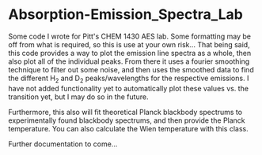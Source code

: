 # Absorption-Emission_Spectra_Lab
 Some code I wrote for Pitt's CHEM 1430 AES lab. Some formatting may be off from what is required, so this is use at your own risk... That being said, this code provides a way to plot the emission line spectra as a whole, then also plot all of the individual peaks. From there it uses a fourier smoothing technique to filter out some noise, and then uses the smoothed data to find the different H<sub>2</sub> and D<sub>2</sub> peaks/wavelengths for the respective emissions. I have not added functionality yet to automatically plot these values vs. the transition yet, but I may do so in the future.
 
 Furthermore, this also will fit theoretical Planck blackbody spectrums to experimentally found blackbody spectrums, and then provide the Planck temperature. You can also calculate the Wien temperature with this class.
 
 Further documentation to come...
 
